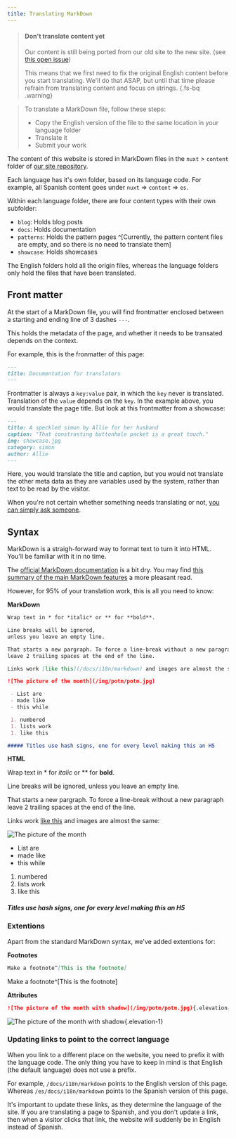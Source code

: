 ```yaml
---
title: Translating MarkDown
---
```


> #### Don't translate content yet
> 
> Our content is still being ported from our old site to the new site.
> (see [this open issue](https://github.com/freesewing/site/issues/384))
> 
> This means that we first need to fix the original English content before you
> start translating. We'll do that ASAP, but until that time please refrain 
> from translating content and focus on strings.
{.fs-bq .warning}

> To translate a MarkDown file, follow these steps:
> 
>  - Copy the English version of the file to the same location in your language folder
>  - Translate it
>  - Submit your work

The content of this website is stored in MarkDown files in 
the `nuxt` > `content` folder of [our site repository](https://github.com/freesewing/site/tree/develop/nuxt/content).

Each language has it's own folder, based on its language code.
For example, all Spanish content goes under `nuxt` => `content` => `es`.

Within each language folder, there are four content types with their own subfolder:

 - `blog`: Holds blog posts
 - `docs`: Holds documentation
 - `patterns`: Holds the pattern pages ^[Currently, the pattern content files are empty, and so there is no need to translate them]
 - `showcase`: Holds showcases

The English folders hold all the origin files, whereas the language folders only hold the files that have been translated.

## Front matter

At the start of a MarkDown file, you will find frontmatter
enclosed between a starting and ending line of 3 dashes `---`.

This holds the metadata of the page, and whether it needs to be transated depends on the context.

For example, this is the fronmatter of this page:

```markdown
---
title: Documentation for translators
---
```

Frontmatter is always a `key:value` pair, in which the `key` never is translated.
Translation of the `value` depends on the `key`. In the example above, you
would translate the page title. But look at this frontmatter from a showcase:

```markdown
---
title: A speckled simon by Allie for her husband
caption: "That constrasting buttonhole packet is a great touch."
img: showcase.jpg
category: simon
author: Allie
---
```
Here, you would translate the title and caption, but you would not translate the other
meta data as they are variables used by the system, rather than text to be read by the visitor.

When you're not certain whether something needs translating or not, 
[you can simply ask someone](https://gitter.im/freesewing/freesewing).

## Syntax

MarkDown is a straigh-forward way to format text to turn it into HTML.
You'll be familiar with it in no time.

The [official MarkDown documentation](https://daringfireball.net/projects/markdown/syntax)
is a bit dry.  You may find 
[this summary of the main MarkDown features](https://guides.github.com/features/mastering-markdown/)
a more pleasant read.

However, for 95% of your translation work, this is all you need to know:

**MarkDown**

```markdown
Wrap text in * for *italic* or ** for **bold**.  

Line breaks will be ignored, 
unless you leave an empty line.

That starts a new pargraph. To force a line-break without a new paragraph  
leave 2 trailing spaces at the end of the line.

Links work [like this](/docs/i18n/markdown) and images are almost the same:

![The picture of the month](/img/potm/potm.jpg)

 - List are
 - made like
 - this while

 1. numbered
 1. lists work
 1. like this

##### Titles use hash signs, one for every level making this an H5
```

**HTML**

Wrap text in * for *italic* or ** for **bold**.  

Line breaks will be ignored, 
unless you leave an empty line.

That starts a new pargraph. To force a line-break without a new paragraph  
leave 2 trailing spaces at the end of the line.

Links work [like this](/docs/i18n/markdown) and images are almost the same:

![The picture of the month](/img/potm/potm.jpg)

 - List are
 - made like
 - this while

 1. numbered
 1. lists work
 1. like this

##### Titles use hash signs, one for every level making this an H5

### Extentions

Apart from the standard MarkDown syntax, we've added extentions for:

**Footnotes**

```markdown
Make a footnote^[This is the footnote]
```

Make a footnote^[This is the footnote]

**Attributes**

```markdown
![The picture of the month with shadow](/img/potm/potm.jpg){.elevation-1}
```

![The picture of the month with shadow](/img/potm/potm.jpg){.elevation-1}

### Updating links to point to the correct language

When you link to a different place on the website, you need to prefix it with the language code.
The only thing you have to keep in mind is that English (the default language) does not use a prefix.

For example, `/docs/i18n/markdown` points to the English version of this page.  
Whereas `/es/docs/i18n/markdown` points to the Spanish version of this page.

It's important to update these links, as they determine the language of the site.
If you are translating a page to Spanish, and you don't update a link, then when a visitor
clicks that link, the website will suddenly be in English instead of Spanish.
